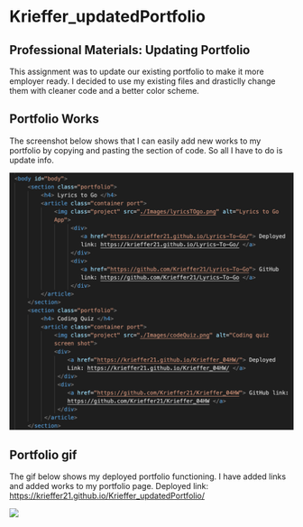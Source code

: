 # Krieffer_updatedPortfolio

## Professional Materials: Updating Portfolio
  This assignment was to update our existing portfolio to make it more employer ready. I decided to use my existing files and drasticlly change them with cleaner code and a better color scheme. 

## Portfolio Works
  The screenshot below shows that I can easily add new works to my portfolio by copying and pasting the section of code. So all I have to do is update info. 

![](https://github.com/Krieffer21/Krieffer_updatedPortfolio/blob/master/Images/readmeIMG/portLinks.png)

## Portfolio gif
  The gif below shows my deployed portfolio functioning. I have added links and added works to my portfolio page. 
  Deployed link: https://krieffer21.github.io/Krieffer_updatedPortfolio/
  
 ![](https://github.com/Krieffer21/Krieffer_updatedPortfolio/blob/master/Images/readmeIMG/port.gif)
